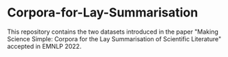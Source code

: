 # Corpora-for-Lay-Summarisation

This repository contains the two datasets introduced in the paper "Making Science Simple: Corpora for the Lay Summarisation of Scientific Literature" accepted in EMNLP 2022. 
